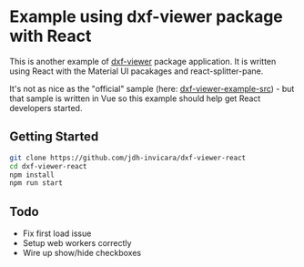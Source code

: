 # Example using dxf-viewer package with React

This is another example of [dxf-viewer](https://github.com/vagran/dxf-viewer) package application. It is written using React with the Material UI pacakages and react-splitter-pane.

It's not as nice as the "official" sample (here: [dxf-viewer-example-src](https://github.com/vagran/dxf-viewer-example-src)) - but that sample is written in Vue so this example should help get React developers started.

## Getting Started

```sh
git clone https://github.com/jdh-invicara/dxf-viewer-react
cd dxf-viewer-react
npm install
npm run start
```

## Todo

* Fix first load issue
* Setup web workers correctly
* Wire up show/hide checkboxes